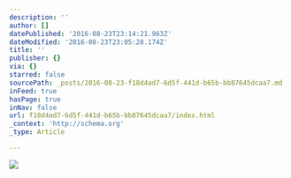 ```yaml
---
description: ''
author: []
datePublished: '2016-08-23T23:14:21.963Z'
dateModified: '2016-08-23T23:05:28.174Z'
title: ''
publisher: {}
via: {}
starred: false
sourcePath: _posts/2016-08-23-f18d4ad7-6d5f-441d-b65b-bb87645dcaa7.md
inFeed: true
hasPage: true
inNav: false
url: f18d4ad7-6d5f-441d-b65b-bb87645dcaa7/index.html
_context: 'http://schema.org'
_type: Article

---
```

![](https://the-grid-user-content.s3-us-west-2.amazonaws.com/513d08f3-e73c-4ebd-9c78-1c5deeab11c9.jpg)